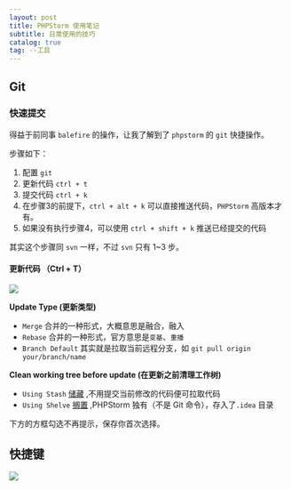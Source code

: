 ```yaml
---
layout: post
title: PHPStorm 使用笔记
subtitle: 日常使用的技巧
catalog: true
tag: --工具
---
```


## Git

### 快速提交

得益于前同事 `balefire` 的操作，让我了解到了 `phpstorm` 的 `git` 快捷操作。

步骤如下：

1. 配置 `git`
2. 更新代码 `ctrl + t`
3. 提交代码 `ctrl + k`
4. 在步骤3的前提下，`ctrl + alt + k` 可以直接推送代码，`PHPStorm` 高版本才有。
5. 如果没有执行步骤4，可以使用 `ctrl + shift + k` 推送已经提交的代码

其实这个步骤同 `svn` 一样，不过 `svn` 只有 1~3 步。

#### 更新代码 （Ctrl + T）

![](http://mcc-blog.test.upcdn.net/img/post-phpstorm_use_note/01.png)

**Update Type (更新类型)**

* `Merge` 合并的一种形式，大概意思是融合，融入
* `Rebase` 合并的一种形式，官方意思是`变基`、`重播`
* `Branch Default` 其实就是拉取当前远程分支，如 `git pull origin your/branch/name`

**Clean working tree before update (在更新之前清理工作树)**

* `Using Stash` [储藏](https://git-scm.com/book/zh/v1/Git-%E5%B7%A5%E5%85%B7-%E5%82%A8%E8%97%8F%EF%BC%88Stashing%EF%BC%89) ,不用提交当前修改的代码便可拉取代码
* `Using Shelve` [搁置](https://www.jetbrains.com/help/idea/shelving-and-unshelving-changes.html#shelving) ,PHPStorm 独有（不是 Git 命令），存入了`.idea` 目录

下方的方框勾选不再提示，保存你首次选择。

## 快捷键

![](http://mcc-blog.test.upcdn.net/img/post-phpstorm_use_note/02.png)